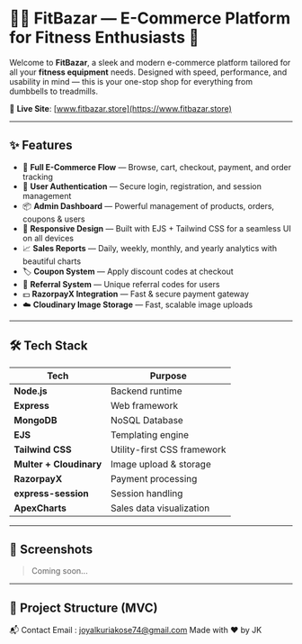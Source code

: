 # 🏋️‍♂️ FitBazar — E-Commerce Platform for Fitness Enthusiasts 💪

Welcome to **FitBazar**, a sleek and modern e-commerce platform tailored for all your **fitness equipment** needs. Designed with speed, performance, and usability in mind — this is your one-stop shop for everything from dumbbells to treadmills.

🚀 **Live Site**: [www.fitbazar.store](https://www.fitbazar.store)

---

## ✨ Features

- 🛒 **Full E-Commerce Flow** — Browse, cart, checkout, payment, and order tracking
- 🔐 **User Authentication** — Secure login, registration, and session management
- 📦 **Admin Dashboard** — Powerful management of products, orders, coupons & users
- 🎨 **Responsive Design** — Built with EJS + Tailwind CSS for a seamless UI on all devices
- 📈 **Sales Reports** — Daily, weekly, monthly, and yearly analytics with beautiful charts
- 🏷️ **Coupon System** — Apply discount codes at checkout
- 👥 **Referral System** — Unique referral codes for users
- 💵 **RazorpayX Integration** — Fast & secure payment gateway
- ☁️ **Cloudinary Image Storage** — Fast, scalable image uploads

---

## 🛠️ Tech Stack

| Tech        | Purpose                          |
|-------------|----------------------------------|
| **Node.js** | Backend runtime                  |
| **Express** | Web framework                    |
| **MongoDB** | NoSQL Database                   |
| **EJS**     | Templating engine                |
| **Tailwind CSS** | Utility-first CSS framework  |
| **Multer + Cloudinary** | Image upload & storage |
| **RazorpayX** | Payment processing             |
| **express-session** | Session handling          |
| **ApexCharts** | Sales data visualization      |

---

## 📸 Screenshots

> Coming soon...

---

## 🧩 Project Structure (MVC)

📬 Contact
Email : joyalkuriakose74@gmail.com
Made with ❤️ by JK


